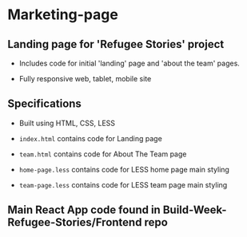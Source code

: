 # Marketing-page

## Landing page for 'Refugee Stories' project

* Includes code for initial 'landing' page and 'about the team' pages. 

* Fully responsive web, tablet, mobile site


## Specifications

* Built using HTML, CSS, LESS

* `index.html` contains code for Landing page

* `team.html` contains code for About The Team page

* `home-page.less` contains code for LESS home page main styling

* `team-page.less` contains code for LESS team page main styling

## Main React App code found in Build-Week-Refugee-Stories/Frontend repo
